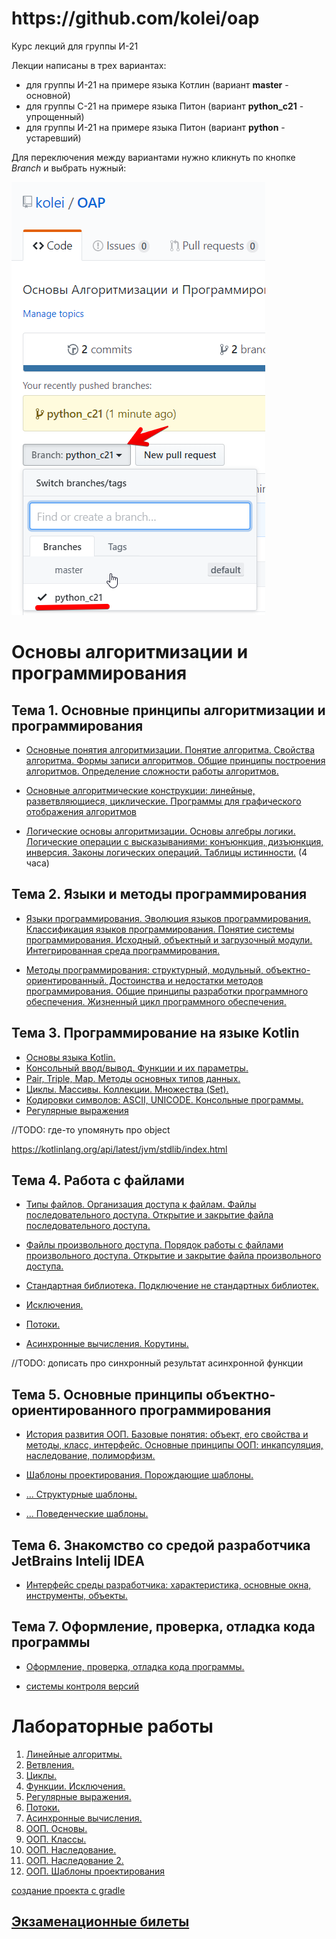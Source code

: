 <h1>https://github.com/kolei/oap</h1>

Курс лекций для группы И-21

Лекции написаны в трех вариантах:
* для группы И-21 на примере языка Котлин (вариант **master** - основной)
* для группы С-21 на примере языка Питон (вариант **python_c21** - упрощенный)
* для группы И-21 на примере языка Питон (вариант **python** - устаревший)

Для переключения между вариантами нужно кликнуть по кнопке *Branch* и выбрать нужный:

![](/img/readme_c21.png)

# Основы алгоритмизации и программирования

## Тема 1. Основные принципы алгоритмизации и программирования  
+ [Основные понятия алгоритмизации. Понятие алгоритма. Свойства алгоритма. Формы записи алгоритмов. Общие принципы построения алгоритмов. Определение сложности работы алгоритмов.](/articles/t1l1.md)
   
+ [Основные алгоритмические конструкции: линейные, разветвляющиеся, циклические. Программы для графического отображения алгоритмов](/articles/t1l2.md)

+ [Логические основы алгоритмизации. Основы алгебры логики. Логические операции с высказываниями: конъюнкция, дизъюнкция, инверсия. Законы логических операций. Таблицы истинности.](/articles/t1l3.md) (4 часа)

## Тема 2. Языки и методы программирования
+ [Языки программирования. Эволюция языков программирования. Классификация языков программирования. Понятие системы программирования. Исходный, объектный и загрузочный модули. Интегрированная среда программирования.](/articles/t2l1.md)

+ [Методы программирования: структурный, модульный, объектно-ориентированный. Достоинства и недостатки методов программирования. Общие принципы разработки программного обеспечения. Жизненный цикл программного обеспечения.](/articles/t2l2.md)


## Тема 3. Программирование на языке Kotlin
+ [Основы языка Kotlin.](/articles/t3l1.md)
+ [Консольный ввод/вывод. Функции и их параметры.](/articles/t3l2.md)
+ [Pair, Triple, Map. Методы основных типов данных.](/articles/t3l3.md)
+ [Циклы. Массивы. Коллекции. Множества (Set).](/articles/t3l4.md)
+ [Кодировки символов: ASCII, UNICODE. Консольные программы.](/articles/t3l5.md)
+ [Регулярные выражения](/articles/t3l6.md)

//TODO: где-то упомянуть про object

https://kotlinlang.org/api/latest/jvm/stdlib/index.html

## Тема 4. Работа с файлами
+ [Типы файлов. Организация доступа к файлам. Файлы последовательного доступа. Открытие и закрытие файла последовательного доступа.](/articles/t4l1.md)

+ [Файлы произвольного доступа. Порядок работы с файлами произвольного доступа. Открытие и закрытие файла произвольного доступа.](/articles/t4l2.md)

+ [Стандартная библиотека. Подключение не стандартных библиотек.](/articles/t4l3.md)

+ [Исключения.](/articles/t4l5.md)

+ [Потоки.](/articles/t4l4.md)

+ [Асинхронные вычисления. Корутины.](/articles/t4l4_2.md)

//TODO: дописать про синхронный результат асинхронной функции

## Тема 5. Основные принципы объектно-ориентированного программирования
+ [История развития ООП. Базовые понятия: объект, его свойства и методы, класс, интерфейс. Основные принципы ООП: инкапсуляция, наследование, полиморфизм.](/articles/t6l1_2.md)

+ [Шаблоны проектирования. Порождающие шаблоны.](/articles/oop_templates_p1.md)

+ [... Структурные шаблоны.](/articles/oop_templates_p2.md)

+ [... Поведенческие шаблоны.](/articles/oop_templates_p3.md)

## Тема 6. Знакомство со средой разработчика JetBrains Intelij IDEA
+ [Интерфейс среды разработчика: характеристика, основные окна, инструменты, объекты.](/articles/ide_idea.md)

## Тема 7. Оформление, проверка, отладка кода программы
- [Оформление, проверка, отладка кода программы.](/articles/t12l1.md)
 
+ [системы контроля версий](/articles/skv.md)

# Лабораторные работы

1. [Линейные алгоритмы.](/articles/lab1.md)
2. [Ветвления.](/articles/lab2.md)
3. [Циклы.](/articles/lab3.md)
4. [Функции. Исключения.](/articles/lab4.md)
5. [Регулярные выражения.](/articles/lab5.md)
6. [Потоки.](/articles/lab6-threads.md)
7. [Асинхронные вычисления.](/articles/lab6-async.md)
8. [ООП. Основы.](/articles/lab8-oop.md)
9. [ООП. Классы.](/articles/lab8-oop2.md)
10. [ООП. Наследование.](/articles/lab8-oop3.md)
11. [ООП. Наследование 2.](/articles/lab8-oop4.md)
12. [ООП. Шаблоны проектирования](/articles/lab-templates.md)

[_]: https://studfile.net/preview/6845209/ "ООП. Шаблоны проектирования"
[_]: http://it-claim.ru/Education/Course/ISDevelopment/Lab3_tutorial.pdf "Шаблоны проектирования."

[создание проекта с gradle](https://kotlinlang.org/docs/tutorials/coroutines/coroutines-basic-jvm.html)

## [Экзаменационные билеты](/articles/tickets.md)

[_]: https://github.com/latyshevich/education/wiki/%D0%9B%D0%B0%D0%B1%D0%BE%D1%80%D0%B0%D1%82%D0%BE%D1%80%D0%BD%D0%B0%D1%8F-%D1%80%D0%B0%D0%B1%D0%BE%D1%82%D0%B0-%E2%84%961-(%D0%9E%D0%9E%D0%9F) "Лабораторные по ООП"

[_]: https://studfile.net/preview/2497114/page:2/ "Лабы ООП"